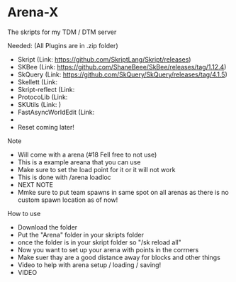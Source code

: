 # Arena-X
The skripts for my TDM / DTM server

Needed: (All Plugins are in .zip folder)
- Skript (Link: https://github.com/SkriptLang/Skript/releases)
- SKBee (Link: https://github.com/ShaneBeee/SkBee/releases/tag/1.12.4)
- SkQuery (Link: https://github.com/SkQuery/SkQuery/releases/tag/4.1.5)
- Skellett (Link: 
- Skript-reflect (Link: 
- ProtocoLib (Link:
- SKUtils (Link: )
- FastAsyncWorldEdit (Link:
- 
- Reset coming later!


Note
- Will come with a arena (#18 Fell free to not use)
- This is a example areana that you can use
- Make sure to set the load point for it or it will not work
- This is done with /arena loadloc
- NEXT NOTE
- Mmke sure to put team spawns in same spot on all arenas as there is no custom spawn location as of now!


How to use
- Download the folder
- Put the "Arena" folder in your skripts folder
- once the folder is in your skript folder so "/sk reload all"
- Now you want to set up your arena with points in the corrners 
- Make suer thay are a good distance away for blocks and other things
- Video to help with arena setup / loading / saving!
- VIDEO
